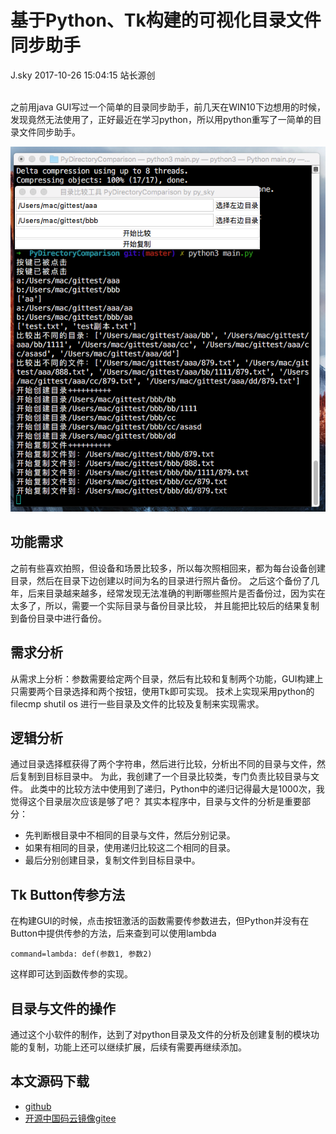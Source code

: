 <div class="blog-article">
<h1 class="title">基于Python、Tk构建的可视化目录文件同步助手</h1>
<span class="author">J.sky</span>
<span class="time">2017-10-26 15:04:15</span>
<span class="tag">站长源创</span>
</div>
</br>

之前用java GUI写过一个简单的目录同步助手，前几天在WIN10下边想用的时候，发现竟然无法使用了，正好最近在学习python，所以用python重写了一简单的目录文件同步助手。


![输入图片说明](/assets/images/media/upload/2018/01/Snip20180109_24.png)

## 功能需求

之前有些喜欢拍照，但设备和场景比较多，所以每次照相回来，都为每台设备创建目录，然后在目录下边创建以时间为名的目录进行照片备份。
之后这个备份了几年，后来目录越来越多，经常发现无法准确的判断哪些照片是否备份过，因为实在太多了，所以，需要一个实际目录与备份目录比较，
并且能把比较后的结果复制到备份目录中进行备份。

## 需求分析

从需求上分析：参数需要给定两个目录，然后有比较和复制两个功能，GUI构建上只需要两个目录选择和两个按钮，使用Tk即可实现。
技术上实现采用python的 filecmp shutil os 进行一些目录及文件的比较及复制来实现需求。

## 逻辑分析

通过目录选择框获得了两个字符串，然后进行比较，分析出不同的目录与文件，然后复制到目标目录中。
为此，我创建了一个目录比较类，专门负责比较目录与文件。
此类中的比较方法中使用到了递归，Python中的递归记得最大是1000次，我觉得这个目录层次应该是够了吧？
其实本程序中，目录与文件的分析是重要部分：

+ 先判断根目录中不相同的目录与文件，然后分别记录。
+ 如果有相同的目录，使用递归比较这二个相同的目录。
+ 最后分别创建目录，复制文件到目标目录中。

## Tk Button传参方法

在构建GUI的时候，点击按钮激活的函数需要传参数进去，但Python并没有在Button中提供传参的方法，后来查到可以使用lambda

    command=lambda: def(参数1, 参数2)

这样即可达到函数传参的实现。

## 目录与文件的操作

通过这个小软件的制作，达到了对python目录及文件的分析及创建复制的模块功能的复制，功能上还可以继续扩展，后续有需要再继续添加。


## 本文源码下载

+ [github](https://github.com/bosichong/PyDirectoryComparison)
+ [开源中国码云镜像gitee](https://gitee.com/J_Sky/PyDirectoryComparison)